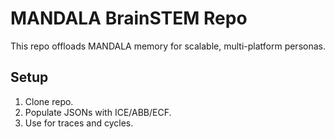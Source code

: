 # MANDALA BrainSTEM Repo

This repo offloads MANDALA memory for scalable, multi-platform personas.

## Setup
1. Clone repo.
2. Populate JSONs with ICE/ABB/ECF.
3. Use for traces and cycles.